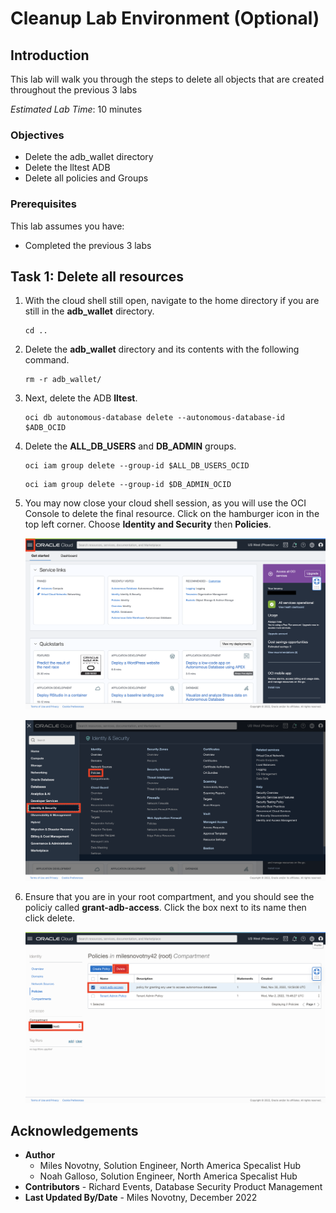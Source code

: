 # Cleanup Lab Environment (Optional)

## Introduction

This lab will walk you through the steps to delete all objects that are created throughout the
previous 3 labs

*Estimated Lab Time*: 10 minutes

### Objectives
- Delete the adb_wallet directory
- Delete the lltest ADB
- Delete all policies and Groups

### Prerequisites
This lab assumes you have:
- Completed the previous 3 labs


## Task 1: Delete all resources

1. With the cloud shell still open, navigate to the home directory if you are still in the **adb_wallet** directory.

    ```
    cd ..
    ```

2. Delete the **adb_wallet** directory and its contents with the following command.

    ```
    rm -r adb_wallet/
    ```

3. Next, delete the ADB **lltest**.

    ```
    oci db autonomous-database delete --autonomous-database-id $ADB_OCID
    ```

4. Delete the **ALL\_DB\_USERS** and **DB_ADMIN** groups.

    ```
    oci iam group delete --group-id $ALL_DB_USERS_OCID
    ```

    ```
    oci iam group delete --group-id $DB_ADMIN_OCID
    ```

5. You may now close your cloud shell session, as you will use the OCI Console to delete the final resource. Click on the hamburger icon in the top left corner. Choose **Identity and Security** then **Policies**.

    ![OCI Homepage](images/oci-homepage.png)

    ![Identity and Security](images/identity-security.png)

6. Ensure that you are in your root compartment, and you should see the policiy called **grant-adb-access**. Click the box next to its name then click delete.

    ![Policy Page - Delete](images/delete-policy.png)

## Acknowledgements
* **Author**
  * Miles Novotny, Solution Engineer, North America Specalist Hub
  * Noah Galloso, Solution Engineer, North America Specalist Hub
* **Contributors** - Richard Events, Database Security Product Management
* **Last Updated By/Date** - Miles Novotny, December 2022
